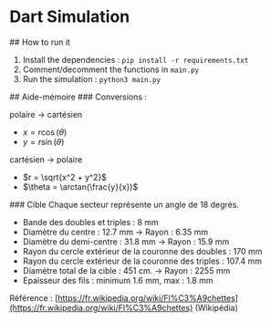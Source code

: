 # Dart Simulation

## How to run it 

1. Install the dependencies : `pip install -r requirements.txt`
2. Comment/decomment the functions in `main.py`
3. Run the simulation : `python3 main.py`

## Aide-mémoire
### Conversions :

polaire -> cartésien

- $x = r\cos(\theta)$
- $y = r \sin(\theta)$

cartésien -> polaire

- $r = \sqrt{x^2 + y^2}$
- $\theta = \arctan(\frac{y}{x})$

### Cible
Chaque secteur représente un angle de 18 degrés.

- Bande des doubles et triples : 8 mm
- Diamètre du centre : 12.7 mm -> Rayon : 6.35 mm
- Diamètre du demi-centre : 31.8 mm -> Rayon : 15.9 mm
- Rayon du cercle extérieur de la couronne des doubles : 170 mm
- Rayon du cercle extérieur de la couronne des triples : 107.4 mm
- Diamètre total de la cible : 451 cm. -> Rayon :  2255 mm
- Epaisseur des fils : minimum 1.6 mm, max : 1.8 mm

Référence :  [https://fr.wikipedia.org/wiki/Fl%C3%A9chettes](https://fr.wikipedia.org/wiki/Fl%C3%A9chettes) (Wikipédia)
